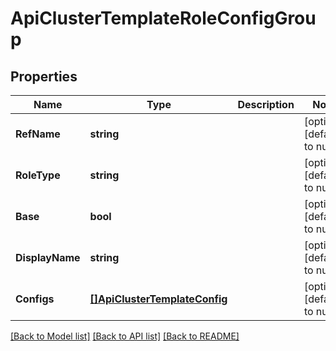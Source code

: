 # ApiClusterTemplateRoleConfigGroup

## Properties
Name | Type | Description | Notes
------------ | ------------- | ------------- | -------------
**RefName** | **string** |  | [optional] [default to null]
**RoleType** | **string** |  | [optional] [default to null]
**Base** | **bool** |  | [optional] [default to null]
**DisplayName** | **string** |  | [optional] [default to null]
**Configs** | [**[]ApiClusterTemplateConfig**](ApiClusterTemplateConfig.md) |  | [optional] [default to null]

[[Back to Model list]](../README.md#documentation-for-models) [[Back to API list]](../README.md#documentation-for-api-endpoints) [[Back to README]](../README.md)


